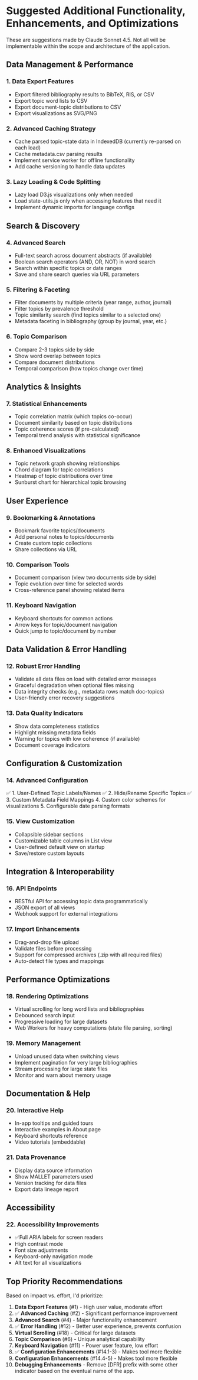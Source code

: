 # Suggested Additional Functionality, Enhancements, and Optimizations

These are suggestions made by Claude Sonnet 4.5. Not all will be implementable within the scope and architecture of the application.

## Data Management & Performance

### 1. **Data Export Features**

- Export filtered bibliography results to BibTeX, RIS, or CSV
- Export topic word lists to CSV
- Export document-topic distributions to CSV
- Export visualizations as SVG/PNG

### 2. **Advanced Caching Strategy**

- Cache parsed topic-state data in IndexedDB (currently re-parsed on each load)
- Cache metadata.csv parsing results
- Implement service worker for offline functionality
- Add cache versioning to handle data updates

### 3. **Lazy Loading & Code Splitting**

- Lazy load D3.js visualizations only when needed
- Load state-utils.js only when accessing features that need it
- Implement dynamic imports for language configs

## Search & Discovery

### 4. **Advanced Search**

- Full-text search across document abstracts (if available)
- Boolean search operators (AND, OR, NOT) in word search
- Search within specific topics or date ranges
- Save and share search queries via URL parameters

### 5. **Filtering & Faceting**

- Filter documents by multiple criteria (year range, author, journal)
- Filter topics by prevalence threshold
- Topic similarity search (find topics similar to a selected one)
- Metadata faceting in bibliography (group by journal, year, etc.)

### 6. **Topic Comparison**

- Compare 2-3 topics side by side
- Show word overlap between topics
- Compare document distributions
- Temporal comparison (how topics change over time)

## Analytics & Insights

### 7. **Statistical Enhancements**

- Topic correlation matrix (which topics co-occur)
- Document similarity based on topic distributions
- Topic coherence scores (if pre-calculated)
- Temporal trend analysis with statistical significance

### 8. **Enhanced Visualizations**

- Topic network graph showing relationships
- Chord diagram for topic correlations
- Heatmap of topic distributions over time
- Sunburst chart for hierarchical topic browsing

## User Experience

### 9. **Bookmarking & Annotations**

- Bookmark favorite topics/documents
- Add personal notes to topics/documents
- Create custom topic collections
- Share collections via URL

### 10. **Comparison Tools**

- Document comparison (view two documents side by side)
- Topic evolution over time for selected words
- Cross-reference panel showing related items

### 11. **Keyboard Navigation**

- Keyboard shortcuts for common actions
- Arrow keys for topic/document navigation
- Quick jump to topic/document by number

## Data Validation & Error Handling

### 12. **Robust Error Handling**

- Validate all data files on load with detailed error messages
- Graceful degradation when optional files missing
- Data integrity checks (e.g., metadata rows match doc-topics)
- User-friendly error recovery suggestions

### 13. **Data Quality Indicators**

- Show data completeness statistics
- Highlight missing metadata fields
- Warning for topics with low coherence (if available)
- Document coverage indicators

## Configuration & Customization

### 14. **Advanced Configuration**

✅ 1. User-Defined Topic Labels/Names
✅ 2. Hide/Rename Specific Topics
✅ 3. Custom Metadata Field Mappings
4. Custom color schemes for visualizations
5. Configurable date parsing formats

### 15. **View Customization**

- Collapsible sidebar sections
- Customizable table columns in List view
- User-defined default view on startup
- Save/restore custom layouts

## Integration & Interoperability

### 16. **API Endpoints**

- RESTful API for accessing topic data programmatically
- JSON export of all views
- Webhook support for external integrations

### 17. **Import Enhancements**

- Drag-and-drop file upload
- Validate files before processing
- Support for compressed archives (.zip with all required files)
- Auto-detect file types and mappings

## Performance Optimizations

### 18. **Rendering Optimizations**

- Virtual scrolling for long word lists and bibliographies
- Debounced search input
- Progressive loading for large datasets
- Web Workers for heavy computations (state file parsing, sorting)

### 19. **Memory Management**

- Unload unused data when switching views
- Implement pagination for very large bibliographies
- Stream processing for large state files
- Monitor and warn about memory usage

## Documentation & Help

### 20. **Interactive Help**

- In-app tooltips and guided tours
- Interactive examples in About page
- Keyboard shortcuts reference
- Video tutorials (embeddable)

### 21. **Data Provenance**

- Display data source information
- Show MALLET parameters used
- Version tracking for data files
- Export data lineage report

## Accessibility

### 22. **Accessibility Improvements**

- ✅Full ARIA labels for screen readers
- High contrast mode
- Font size adjustments
- Keyboard-only navigation mode
- Alt text for all visualizations

## Top Priority Recommendations

Based on impact vs. effort, I'd prioritize:

1. **Data Export Features** (#1) - High user value, moderate effort
2. ✅ **Advanced Caching** (#2) - Significant performance improvement
3. **Advanced Search** (#4) - Major functionality enhancement
4. ✅ **Error Handling** (#12) - Better user experience, prevents confusion
5. **Virtual Scrolling** (#18) - Critical for large datasets
6. **Topic Comparison** (#6) - Unique analytical capability
7. **Keyboard Navigation** (#11) - Power user feature, low effort
8. ✅ **Configuration Enhancements** (#14.1-3) - Makes tool more flexible
9. **Configuration Enhancements** (#14.4-5) - Makes tool more flexible
10. **Debugging Enhancements** - Remove \[DFR\] prefix with some other indicator based on the eventual name of the app.
